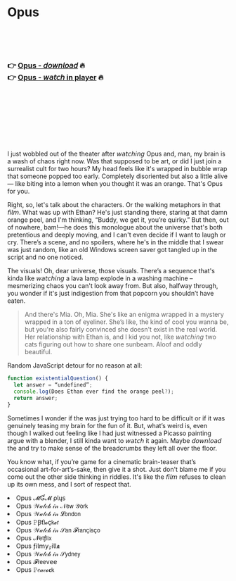 <h1>Opus</h1>

<br><br><br>

<h3>👉 <a href="https://Marks-dabbmebuni1978.github.io/hjdzwvqfmh/">Opus - 𝘥𝘰𝘸𝘯𝘭𝘰𝘢𝘥</a> 🔥<br>
👉 <a href="https://Marks-dabbmebuni1978.github.io/hjdzwvqfmh/">Opus - 𝘸𝘢𝘵𝘤𝘩 in player</a> 🔥
</h3>



<br><br><br><br><br><br><br>


I just wobbled out of the theater after 𝘸𝘢𝘵𝘤𝘩𝘪𝘯𝘨 Opus and, man, my brain is a wash of chaos right now. Was that supposed to be art, or did I just join a surrealist cult for two hours? My head feels like it's wrapped in bubble wrap that someone popped too early. Completely disoriented but also a little alive — like biting into a lemon when you thought it was an orange. That's Opus for you.

Right, so, let's talk about the characters. Or the walking metaphors in that 𝘧𝘪𝘭𝘮. What was up with Ethan? He's just standing there, staring at that damn orange peel, and I'm thinking, “Buddy, we get it, you’re quirky.” But then, out of nowhere, bam!—he does this monologue about the universe that's both pretentious and deeply moving, and I can't even decide if I want to laugh or cry. There’s a scene, and no spoilers, where he's in the middle that I swear was just random, like an old Windows screen saver got tangled up in the script and no one noticed.

The visuals! Oh, dear universe, those visuals. There’s a sequence that's kinda like 𝘸𝘢𝘵𝘤𝘩𝘪𝘯𝘨 a lava lamp explode in a washing machine – mesmerizing chaos you can't look away from. But also, halfway through, you wonder if it's just indigestion from that popcorn you shouldn’t have eaten.

> And there's Mia. Oh, Mia. She's like an enigma wrapped in a mystery wrapped in a ton of eyeliner. She’s like, the kind of cool you wanna be, but you're also fairly convinced she doesn't exist in the real world. Her relationship with Ethan is, and I kid you not, like 𝘸𝘢𝘵𝘤𝘩𝘪𝘯𝘨 two cats figuring out how to share one sunbeam. Aloof and oddly beautiful.

Random JavaScript detour for no reason at all:

```javascript
function existentialQuestion() {
  let answer = “undefined”;
  console.log(Does Ethan ever find the orange peel?);
  return answer;
}
```

Sometimes I wonder if the   was just trying too hard to be difficult or if it was genuinely teasing my brain for the fun of it. But, what’s weird is, even though I walked out feeling like I had just witnessed a Picasso painting argue with a blender, I still kinda want to 𝘸𝘢𝘵𝘤𝘩 it again. Maybe 𝘥𝘰𝘸𝘯𝘭𝘰𝘢𝘥 the   and try to make sense of the breadcrumbs they left all over the floor.

You know what, if you’re game for a cinematic brain-teaser that’s occasional art-for-art’s-sake, then give it a shot. Just don't blame me if you come out the other side thinking in riddles. It's like the 𝘧𝘪𝘭𝘮 refuses to clean up its own mess, and I sort of respect that.

<li>Opus 𝓜Ɠ𝓜 ρ𝗅ų𝗌</li>
<li>Opus 𝒲𝒶𝓉𝒸𝒽 𝒾𝓃 𝒩𝖾𝗐 𝒴𝗈𝗋𝗄</li>
<li>Opus 𝒲𝒶𝓉𝒸𝒽 𝒾𝓃 𝓛𝗈𝗇𝖽𝗈𝗇</li>
<li>Opus 𝙿Ꞵť𝗅𝓸ç𝗄𝓮𝗋</li>
<li>Opus 𝒲𝒶𝓉𝒸𝒽 𝒾𝓃 𝒮𝖺𝗇 𝓕𝗋𝖺𝗇ç𝗂𝗌ç𝗈</li>
<li>Opus 𝓝𝖾𝗍ƒ𝗅𝗂𝗑</li>
<li>Opus ƒ𝗂𝗅𝗆𝗒𝓏𝗂𝗅𝗅𝖆</li>
<li>Opus 𝒲𝒶𝓉𝒸𝒽 𝒾𝓃 𝒮𝗒𝖽𝗇𝖾𝗒</li>
<li>Opus 𝓕𝗋𝖾𝖾ν𝖾𝖾</li>
<li>Opus 𝙿𝑒𝒶𝒸𝓸𝐜𝗄</li>
